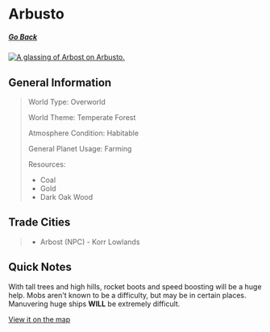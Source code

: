 # Arbusto

##### [Go Back](/wiki/space#planets)

<a href="https://imgur.com/8RLTG1D"><img src="https://i.imgur.com/8RLTG1D.jpg" title="A glassing of Arbost on Arbusto." /></a>

## General Information

> World Type: Overworld
>
> World Theme: Temperate Forest
>
> Atmosphere Condition: Habitable
>
> General Planet Usage: Farming
>
> Resources:
> - Coal
> - Gold
> - Dark Oak Wood

## Trade Cities
> - Arbost (NPC) - Korr Lowlands

## Quick Notes

With tall trees and high hills, rocket boots and speed boosting will be a huge help. Mobs aren't known to be a difficulty, but may be in certain places. Manuvering huge ships **WILL** be extremely difficult.

[View it on the map](https://dynmap.starlegacy.net/?worldname=Arbusto)
